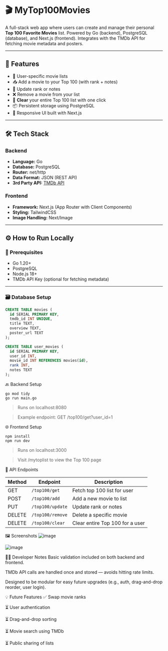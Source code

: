 # 🎬 MyTop100Movies

A full-stack web app where users can create and manage their personal **Top 100 Favorite Movies** list. Powered by Go (backend), PostgreSQL (database), and Next.js (frontend). Integrates with the TMDb API for fetching movie metadata and posters.

---

## 🚀 Features

- 🔐 User-specific movie lists
- 📥 Add a movie to your Top 100 (with rank + notes)
- 🔁 Update rank or notes
- ❌ Remove a movie from your list
- 🧹 **Clear** your entire Top 100 list with one click
- 📦 Persistent storage using PostgreSQL
- 🎨 Responsive UI built with Next.js

- ---

## 🛠️ Tech Stack

### Backend
- **Language:** Go
- **Database:** PostgreSQL
- **Router:** net/http
- **Data Format:** JSON (REST API)
- **3rd Party API:** [TMDb API](https://developer.themoviedb.org/)

 ### Frontend
- **Framework:** Next.js (App Router with Client Components)
- **Styling:** TailwindCSS
- **Image Handling:** Next/Image

---

## ⚙️ How to Run Locally

### 🧩 Prerequisites

- Go 1.20+
- PostgreSQL
- Node.js 18+
- TMDb API Key (optional for fetching metadata)

---

### 🗃️ Database Setup

```sql
CREATE TABLE movies (
  id SERIAL PRIMARY KEY,
  tmdb_id INT UNIQUE,
  title TEXT,
  overview TEXT,
  poster_url TEXT
);

CREATE TABLE user_movies (
  id SERIAL PRIMARY KEY,
  user_id INT,
  movie_id INT REFERENCES movies(id),
  rank INT,
  notes TEXT
);
```

🔙 Backend Setup

```cd backend
go mod tidy
go run main.go
```
> Runs on localhost:8080

> Example endpoint: GET /top100/get?user_id=1


🌐 Frontend Setup

```cd frontend
npm install
npm run dev
```
> Runs on localhost:3000

> Visit /mytoplist to view the Top 100 page

📡 API Endpoints

| Method | Endpoint         | Description                     |
| ------ | ---------------- | ------------------------------- |
| GET    | `/top100/get`    | Fetch top 100 list for user     |
| POST   | `/top100/add`    | Add a new movie to list         |
| PUT    | `/top100/update` | Update rank or notes            |
| DELETE | `/top100/remove` | Delete a specific movie         |
| DELETE | `/top100/clear`  | Clear entire Top 100 for a user |


🖼️ Screenshots
![image](https://github.com/user-attachments/assets/f645622b-ae48-4d45-b4a8-43ebfe6e08f9)

![image](https://github.com/user-attachments/assets/06b09e9f-7b81-4959-9717-fd3130181234)

👨‍💻 Developer Notes
Basic validation included on both backend and frontend.

TMDb API calls are handled once and stored — avoids hitting rate limits.

Designed to be modular for easy future upgrades (e.g., auth, drag-and-drop reorder, user login).

💡 Future Features
✅ Swap movie ranks

⏳ User authentication

⏳ Drag-and-drop sorting

⏳ Movie search using TMDb

⏳ Public sharing of lists





